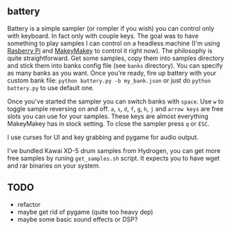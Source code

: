 ## battery

Battery is a simple sampler (or rompler if you wish) you can control only with keyboard. In fact only with couple keys. The goal was to have something to play samples I can control on a headless machine (I'm using [Rasberry Pi](http://www.raspberrypi.org/) and [MakeyMakey](http://www.makeymakey.com/) to control it right now). The philosophy is quite straightforward. Get some samples, copy them into samples directory and stick them into banks config file (see `banks` directory). You can specify as many banks as you want. Once you're ready, fire up battery with your custom bank file: `python battery.py -b my_bank.json` or just do `python battery.py` to use default one.

Once you've started the sampler you can switch banks with `space`. Use `w` to toggle sample reversing on and off. `a`, `s`, `d`, `f`, `g`, `h`, `j` and `arrow keys` are free slots you can use for your samples. These keys are almost everything MakeyMakey has in stock setting. To close the sampler press `q` or `ESC`.

I use curses for UI and key grabbing and pygame for audio output.

I've bundled Kawai XD-5 drum samples from Hydrogen, you can get more free samples by runing `get_samples.sh` script. It expects you to have wget and rar binaries on your system.


## TODO

- refactor
- maybe get rid of pygame (quite too heavy dep)
- maybe some basic sound effects or DSP?